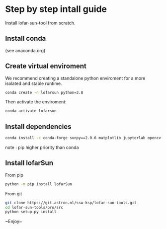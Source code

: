 # Step by step intall guide

Install lofar-sun-tool from scratch.

## Install conda

(see anaconda.org)

## Create virtual enviroment

We recommend creating a standalone python enviroment for a more isolated and stable runtime.

```bash
conda create -n lofarsun python=3.8
```

Then activate the enviroment:

```bash
conda activate lofarsun
```

## Install dependencies

```bash
conda install -c conda-forge sunpy==2.0.6 matplotlib jupyterlab opencv scikit scikit-image hdf5 opencv
```

note : pip higher priority than conda

## Install lofarSun

From pip

```bash
python -m pip install lofarSun
```

From git

```bash
git clone https://git.astron.nl/ssw-ksp/lofar-sun-tools.git
cd lofar-sun-tools/pro/src
python setup.py install
```

~Enjoy~
